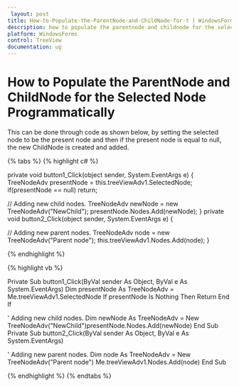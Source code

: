 ```yaml
---
 layout: post
title: How-to-Populate-the-ParentNode-and-ChildNode-for-t | WindowsForms | Syncfusion
description: how to populate the parentnode and childnode for the selected node programmatically
platform: WindowsForms
control: TreeView 
documentation: ug
---
```


# How to Populate the ParentNode and ChildNode for the Selected Node Programmatically

This can be done through code as shown below, by setting the selected node to be the present node and then if the present node is equal to null, the new ChildNode is created and added.

{% tabs %}
{% highlight c# %}

private void button1_Click(object sender, System.EventArgs e) 
{ 
    TreeNodeAdv presentNode = this.treeViewAdv1.SelectedNode; 
    if(presentNode == null) 
         return; 

// Adding new child nodes.
    TreeNodeAdv newNode = new TreeNodeAdv("NewChild"); 
    presentNode.Nodes.Add(newNode); 
} 
private void button2_Click(object sender, System.EventArgs e) 
{ 

// Adding new parent nodes.
     TreeNodeAdv node = new TreeNodeAdv("Parent node"); 
     this.treeViewAdv1.Nodes.Add(node); 
}

{% endhighlight %}

{% highlight vb %}

Private Sub button1_Click(ByVal sender As Object, ByVal e As System.EventArgs) 
Dim presentNode As TreeNodeAdv = Me.treeViewAdv1.SelectedNode 
If presentNode Is Nothing Then 
Return 
End If 

' Adding new child nodes.
Dim newNode As TreeNodeAdv = New TreeNodeAdv("NewChild")presentNode.Nodes.Add(newNode) 
End Sub 
Private Sub button2_Click(ByVal sender As Object, ByVal e As System.EventArgs) 

' Adding new parent nodes.
Dim node As TreeNodeAdv = New TreeNodeAdv("Parent node") 
Me.treeViewAdv1.Nodes.Add(node) 
End Sub 

{% endhighlight %}
{% endtabs %}